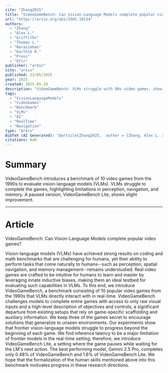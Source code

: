 ```yaml
---
cite: "Zhang2025"
title: "VideoGameBench: Can Vision-Language Models complete popular video games?"
url: "https://arxiv.org/abs/2505.18134"
authors:
  - "Zhang"
  - "Alex L."
  - "Griffiths"
  - "Thomas L."
  - "Narasimhan"
  - "Karthik R."
  - "Press"
  - "Ofir"
publisher: "arXiv"
site: "arxiv"
published: 23/05/2025
year: 2025
created: 2025-05-29
description: "VideoGameBench: VLMs struggle with 90s video games, showing limitations in perception and navigation."
tags:
  - "VisionLanguageModels"
  - "VideoGames"
  - "Benchmark"
  - "VLMs"
  - "AI"
  - "RealTime"
  - "Navigation"
type: "ArXiv"
BibTeX (AI Generated): "@article{Zhang2025,  author = {Zhang, Alex L. and Griffiths, Thomas L. and Narasimhan, Karthik R. and Press, Ofir},  title = {VideoGameBench: Can Vision-Language Models complete popular video games?},  year = {2025},  journal = {arXiv},  volume = {2505.18134}}"
citations: NaN
---
```

# Summary

VideoGameBench introduces a benchmark of 10 video games from the 1990s to evaluate vision-language models (VLMs). VLMs struggle to complete the games, highlighting limitations in perception, navigation, and memory. A paused version, VideoGameBench Lite, shows slight improvement.

----
# Article

VideoGameBench: Can Vision-Language Models complete popular video games?

Vision-language models (VLMs) have achieved strong results on coding and math benchmarks that are challenging for humans, yet their ability to perform tasks that come naturally to humans--such as perception, spatial navigation, and memory management--remains understudied. Real video games are crafted to be intuitive for humans to learn and master by leveraging innate inductive biases, making them an ideal testbed for evaluating such capabilities in VLMs. To this end, we introduce VideoGameBench, a benchmark consisting of 10 popular video games from the 1990s that VLMs directly interact with in real-time. VideoGameBench challenges models to complete entire games with access to only raw visual inputs and a high-level description of objectives and controls, a significant departure from existing setups that rely on game-specific scaffolding and auxiliary information. We keep three of the games secret to encourage solutions that generalize to unseen environments. Our experiments show that frontier vision-language models struggle to progress beyond the beginning of each game. We find inference latency to be a major limitation of frontier models in the real-time setting; therefore, we introduce VideoGameBench Lite, a setting where the game pauses while waiting for the LM's next action. The best performing model, Gemini 2.5 Pro, completes only 0.48% of VideoGameBench and 1.6% of VideoGameBench Lite. We hope that the formalization of the human skills mentioned above into this benchmark motivates progress in these research directions.
